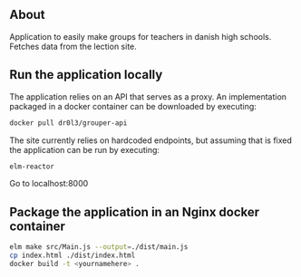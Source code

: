 ## About
Application to easily make groups for teachers in danish high schools.
Fetches data from the lection site.

## Run the application locally
The application relies on an API that serves as a proxy. An implementation packaged in a docker container can be downloaded by executing:
```bash
docker pull dr0l3/grouper-api
```
The site currently relies on hardcoded endpoints, but assuming that is fixed the application can be run by executing:
```bash
elm-reactor
```
Go to localhost:8000

## Package the application in an Nginx docker container
```bash
elm make src/Main.js --output=./dist/main.js
cp index.html ./dist/index.html
docker build -t <yournamehere> .
```

